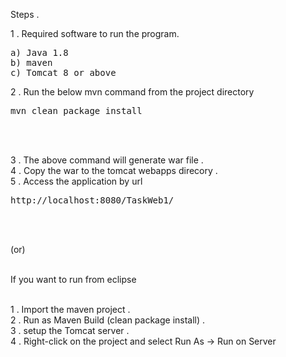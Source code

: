 Steps .

1 . Required software to run the program.<br/>
<pre>a) Java 1.8
b) maven
c) Tomcat 8 or above</pre>
2 . Run the below mvn command from the project directory<br/>
     <pre> mvn clean package install</pre><br/><br/>

3 . The above command will generate war file . <br/>
4 . Copy the war to the tomcat webapps direcory .<br/>
5 . Access the application by url <pre>http://localhost:8080/TaskWeb1/</pre><br/><br/>

(or)<br/><br/>

If you want to run from eclipse<br/><br/> 

1 . Import the maven project .<br/>
2 . Run as Maven Build (clean package install) .<br/>
3 . setup the Tomcat server .<br/>
4 . Right-click on the project and select Run As -> Run on Server<br/>

